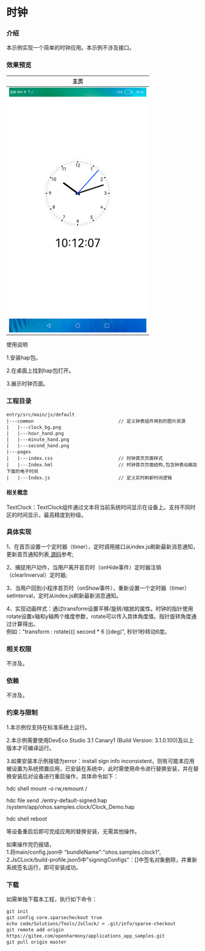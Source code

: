 # 时钟

### 介绍

本示例实现一个简单的时钟应用。本示例不涉及接口。

### 效果预览
|主页|
|---|
|![](screenshots/device/Clock.png)|

使用说明

1.安装hap包。

2.在桌面上找到hap包打开。

3.展示时钟页面。

### 工程目录

```
entry/src/main/js/default        
|---common                               // 定义钟表组件用到的图片资源
|   |---clock_bg.png                     
|   |---hour_hand.png                    
|   |---minute_hand.png                  
|   |---second_hand.png                  
|---pages
|   |---index.css                        // 时钟首页页面样式
|   |---Index.hml                        // 时钟首页页面结构,包含钟表动画及下面的电子时间
|   |---Index.js                         // 定义实时刷新时间逻辑
```


#### 相关概念

TextClock：TextClock组件通过文本将当前系统时间显示在设备上。支持不同时区的时间显示，最高精度到秒级。

### 具体实现

1、在首页设置一个定时器（timer），定时调用接口从index.js刷新最新消息通知，更新首页通知列表,[源码](entry/src/main/js/default/pages/index/index.js )参考;

2、捕捉用户动作，当用户离开首页时（onHide事件）定时器注销（clearInverval）定时器;

3、当用户回到小程序首页时（onShow事件），重新设置一个定时器（timer）setInterval，定时从index.js刷新最新消息通知。  

4、实现动画样式：通过transform设置平移/旋转/缩放的属性。时钟的指针使用rotate设置x轴和y轴两个维度参数，rotate可以传入具体角度值。指针旋转角度通过计算得出。  
例如："transform : rotate\(\{\{ second \* 6 \}\}deg\)", 秒针1秒转动6度。  



### 相关权限

不涉及。

### 依赖

不涉及。

### 约束与限制

1.本示例仅支持在标准系统上运行。

2.本示例需要使用DevEco Studio 3.1 Canary1 (Build Version: 3.1.0.100)及以上版本才可编译运行。

3.如果安装本示例报错为error：install sign info inconsistent，则有可能本应用被设置为系统预置应用，已安装在系统中，此时需使用命令进行替换安装，并在替换安装后对设备进行重启操作，具体命令如下：

hdc shell mount -o rw,remount /

hdc file send ./entry-default-signed.hap /system/app/ohos.samples.clock/Clock_Demo.hap

hdc shell  reboot

等设备重启后即可完成应用的替换安装，无需其他操作。  

如果操作完仍报错，  
1.将main/config.json中 "bundleName":"ohos.samples.clock1",  
2.JsCLock/build-profile.json5中"signingConfigs"：[]中签名对象删除，并重新系统签名运行，即可安装成功。

### 下载

如需单独下载本工程，执行如下命令：

````
git init
git config core.sparsecheckout true
echo code/Solutions/Tools/JsClock/ > .git/info/sparse-checkout
git remote add origin https://gitee.com/openharmony/applications_app_samples.git
git pull origin master
````